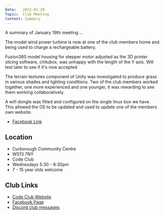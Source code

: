 ```yaml
---
Date:   2022-01-20
Topic:  Club Meeting
Content: Summary
---
```

A summary of January 19th meeting ...

The model wind power turbine is now at one of the club members home and being used to charge a rechargeable battery. 

Fusion360 model housing for stepper motor adjusted as the 3D printer slicing software, chitubox, was unhappy with the length of the Y axis. Will test later to see if it's now accepted 

The terrain textures component of Unity was investigated to produce grass in various shades and lighting conditions. Two of the club members worked together, one more experienced and one younger, it was rewarding to see them working collaboratively. 

A wifi dongle was fitted and configured on the single linux box we have. This allowed the OS to be updated and used to update one of the members own website.



* [Facebook Link](https://www.facebook.com/1481985248595237/posts/4520716994722032/)

## Location

* Curborough Community Centre
* WS13 7NY
* Code Club
* Wednesdays 5:30 - 6:30pm
* 7 - 15 year olds welcome

## Club Links

* [Code Club Website](https://lichfield-code-club.github.io/)
* [Facebook Page](https://www.facebook.com/LichfieldCoders)
* [Discord club messages](https://discord.gg/szz6xGK)
